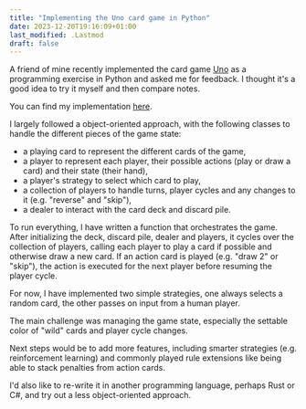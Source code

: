 ```yaml
---
title: "Implementing the Uno card game in Python"
date: 2023-12-20T19:16:09+01:00
last_modified: .Lastmod
draft: false
---
```


A friend of mine recently implemented the card game [Uno] as a programming exercise in Python and asked me for feedback. I thought it's a good idea to try it myself and then compare notes. 

You can find my implementation [here].

I largely followed a object-oriented approach, with the following classes to handle the different pieces of the game state:

* a playing card to represent the different cards of the game,
* a player to represent each player, their possible actions (play or draw a card) and their state (their hand), 
* a player's strategy to select which card to play, 
* a collection of players to handle turns, player cycles and any changes to it (e.g. "reverse" and "skip"),
* a dealer to interact with the card deck and discard pile.

To run everything, I have written a function that orchestrates the game.
After initializing the deck, discard pile, dealer and players, it cycles over the collection of players, calling each player to play a card if possible and otherwise draw a new card.
If an action card is played (e.g. "draw 2" or "skip"), the action is executed for the next player before resuming the player cycle.

For now, I have implemented two simple strategies, one always selects a random card, the other passes on input from a human player.

The main challenge was managing the game state, especially the settable color of "wild" cards and player cycle changes. 

Next steps would be to add more features, including smarter strategies (e.g. reinforcement learning) and commonly played rule extensions like being able to stack penalties from action cards. 

I'd also like to re-write it in another programming language, perhaps Rust or C#, and try out a less object-oriented approach.

[Uno]: https://en.wikipedia.org/wiki/Uno_(card_game)
[here]: https://github.com/mloning/uno-py
